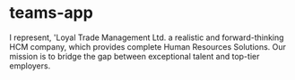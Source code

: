 # teams-app
I represent, 'Loyal Trade Management Ltd. a realistic and forward-thinking HCM company, which provides complete Human Resources Solutions. Our mission is to bridge the gap between exceptional talent and top-tier employers. 
